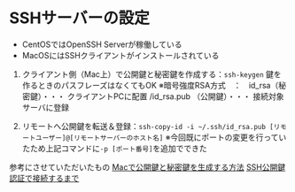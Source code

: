 # SSHサーバーの設定
- CentOSではOpenSSH Serverが稼働している
- MacOSにはSSHクライアントがインストールされている

1. クライアント側（Mac上）で公開鍵と秘密鍵を作成する：`ssh-keygen`
  鍵を作るときのパスフレーズはなくてもOK
  ※暗号強度RSA方式　：　id_rsa（秘密鍵）・・・ クライアントPCに配置 /id_rsa.pub （公開鍵）・・・ 接続対象サーバに登録
  
1. リモートへ公開鍵を転送＆登録：`ssh-copy-id -i ~/.ssh/id_rsa.pub [リモートユーザー]@[リモートサーバーのホスト名]`
  ※今回既にポートの変更を行っていたため上記コマンドに`-p [ポート番号]`を追加でできた


参考にさせていただいたもの
[Macで公開鍵と秘密鍵を生成する方法](https://qiita.com/wakahara3/items/52094d476774f3a2f619)
[SSH公開鍵認証で接続するまで](https://qiita.com/kazokmr/items/754169cfa996b24fcbf5)
